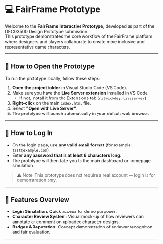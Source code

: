 # 💻 FairFrame Prototype

Welcome to the **FairFrame Interactive Prototype**, developed as part of the DECO3500 Design Prototype submission.  
This prototype demonstrates the core workflow of the FairFrame platform where designers and players collaborate to create more inclusive and representative game characters.

---

## 🚀 How to Open the Prototype

To run the prototype locally, follow these steps:

1. **Open the project folder** in Visual Studio Code (VS Code).  
2. Make sure you have the **Live Server extension** installed in VS Code.  
   - If not, install it from the Extensions tab (`ritwickdey.liveserver`).
3. **Right-click** on the main `index.html` file.  
4. Select **"Open with Live Server"**.  
5. The prototype will launch automatically in your default web browser.

---

## 🔑 How to Log In

- On the login page, use **any valid email format** (for example: `test@example.com`).  
- Enter **any password that is at least 6 characters long**.  
- The prototype will then take you to the main dashboard or homepage simulation.

> ⚠️ Note: This prototype does not require a real account — login is for demonstration only.

---

## 🧩 Features Overview

- **Login Simulation:** Quick access for demo purposes.    
- **Character Review System:** Visual mock-up of how reviewers can annotate or comment on uploaded character designs.  
- **Badges & Reputation:** Concept demonstration of reviewer recognition and fair evaluation.

---


